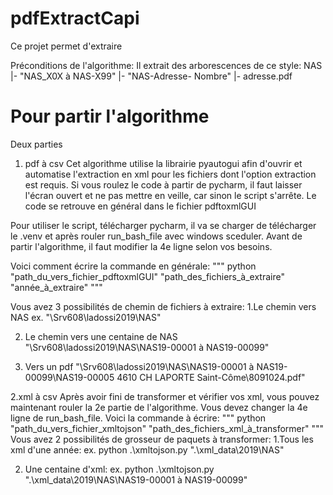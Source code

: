 # pdfExtractCapi
Ce projet permet d'extraire 

Préconditions de l'algorithme:
  Il extrait des arborescences de ce style:
         NAS 
          |- "NAS_X0X à NAS-X99"
                           |- "NAS-Adresse- Nombre"
                                           |-   adresse.pdf

# Pour partir l'algorithme
Deux parties
1. pdf à csv
Cet algorithme utilise la librairie pyautogui afin d'ouvrir et automatise l'extraction en xml pour les fichiers dont 
   l'option extraction est requis. Si vous roulez le code à partir de pycharm, il faut laisser l'écran ouvert
   et ne pas mettre en veille, car sinon le script s'arrête. Le code se retrouve en général dans le fichier pdftoxmlGUI
   
Pour utiliser le script, télécharger pycharm, il va se charger de télécharger le .venv et après rouler run_bash_file avec windows sceduler.
Avant de partir l'algorithme, il faut modifier la 4e ligne selon vos besoins.

Voici comment écrire la commande en générale:
"""
python "path_du_vers_fichier_pdftoxmlGUI" "path_des_fichiers_à_extraire" "année_à_extraire"
"""

Vous avez 3 possibilités de chemin de fichiers à extraire:
   1.Le chemin vers NAS ex. "\\Srv608\ladossi2019\NAS"


   2. Le chemin vers une centaine de NAS "\\Srv608\ladossi2019\NAS\NAS19-00001 à NAS19-00099"


   3. Vers un pdf "\\Srv608\ladossi2019\NAS\NAS19-00001 à NAS19-00099\NAS19-00005  4610 CH LAPORTE Saint-Côme\8091024.pdf"

2.xml à csv
Après avoir fini de transformer et vérifier vos xml, vous pouvez maintenant rouler la 2e partie de l'algorithme.
Vous devez changer la 4e ligne de run_bash_file. Voici la commande à écrire:
"""
python "path_du_vers_fichier_xmltojson" "path_des_fichiers_xml_à_transformer" 
"""
Vous avez 2 possibilités de grosseur de paquets à transformer:
   1.Tous les xml d'une année:
      ex. python .\xmltojson.py  ".\xml_data\2019\NAS"


   2. Une centaine d'xml:
        ex. python .\xmltojson.py  ".\xml_data\2019\NAS\NAS19-00001 à NAS19-00099"
      


